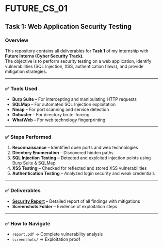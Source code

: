 # FUTURE_CS_01

## Task 1: Web Application Security Testing

### Overview
This repository contains all deliverables for **Task 1** of my internship with **Future Interns (Cyber Security Track)**.  
The objective is to perform security testing on a web application, identify vulnerabilities (SQL Injection, XSS, authentication flaws), and provide mitigation strategies.

---

### ✅ Tools Used
- **Burp Suite** – For intercepting and manipulating HTTP requests
- **SQLMap** – For automated SQL Injection exploitation
- **Nmap** – For port scanning and service detection
- **Gobuster** – For directory brute-forcing
- **WhatWeb** – For web technology fingerprinting

---

### ✅ Steps Performed
1. **Reconnaissance** – Identified open ports and web technologies
2. **Directory Enumeration** – Discovered hidden paths
3. **SQL Injection Testing** – Detected and exploited injection points using Burp Suite & SQLMap
4. **XSS Testing** – Checked for reflected and stored XSS vulnerabilities
5. **Authentication Testing** – Analyzed login security and weak credentials

---

### ✅ Deliverables
- **[Security Report](report.md)** – Detailed report of all findings with mitigations
- **Screenshots Folder** – Evidence of exploitation steps

---

### ✅ How to Navigate
- `report.pdf` → Complete vulnerability analysis
- `screenshots/` → Exploitation proof

